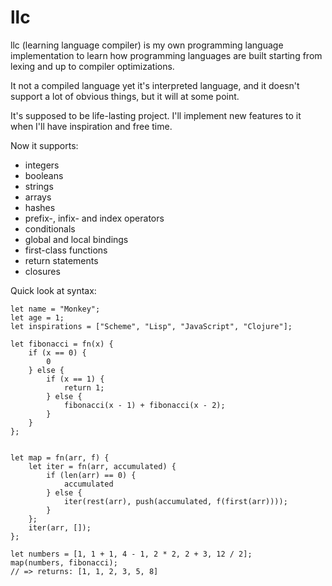 # llc


llc (learning language compiler) is my own programming language implementation to learn how programming languages are built starting from lexing and up to compiler optimizations.

It not a compiled language yet it's interpreted language, and it doesn't support a lot of obvious things, but it will at some point.

It's supposed to be life-lasting project. I'll implement new features to it when I'll have inspiration and free time.

Now it supports:
- integers
- booleans
- strings
- arrays
- hashes
- prefix-, infix- and index operators
- conditionals
- global and local bindings
- first-class functions
- return statements
- closures


Quick look at syntax:
```
let name = "Monkey";
let age = 1;
let inspirations = ["Scheme", "Lisp", "JavaScript", "Clojure"];

let fibonacci = fn(x) {
    if (x == 0) {
        0
    } else {
        if (x == 1) {
            return 1;
        } else {
            fibonacci(x - 1) + fibonacci(x - 2);
        }
    }
};


let map = fn(arr, f) {
    let iter = fn(arr, accumulated) {
        if (len(arr) == 0) {
            accumulated
        } else {
            iter(rest(arr), push(accumulated, f(first(arr))));
        }
    };
    iter(arr, []);
};

let numbers = [1, 1 + 1, 4 - 1, 2 * 2, 2 + 3, 12 / 2];
map(numbers, fibonacci);
// => returns: [1, 1, 2, 3, 5, 8]
```
